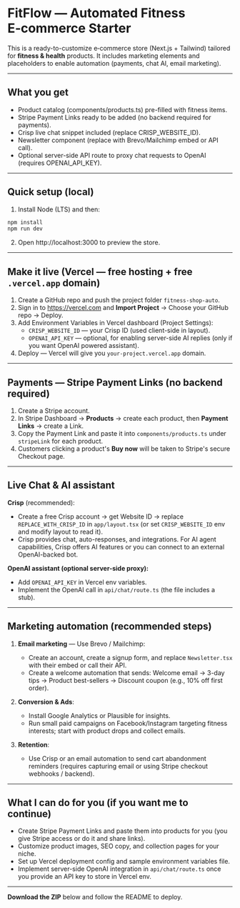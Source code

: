 
# FitFlow — Automated Fitness E‑commerce Starter

This is a ready-to-customize e‑commerce store (Next.js + Tailwind) tailored for **fitness & health** products.
It includes marketing elements and placeholders to enable automation (payments, chat AI, email marketing).

---

## What you get
- Product catalog (components/products.ts) pre-filled with fitness items.
- Stripe Payment Links ready to be added (no backend required for payments).
- Crisp live chat snippet included (replace CRISP_WEBSITE_ID).
- Newsletter component (replace with Brevo/Mailchimp embed or API call).
- Optional server-side API route to proxy chat requests to OpenAI (requires OPENAI_API_KEY).

---

## Quick setup (local)

1. Install Node (LTS) and then:
```bash
npm install
npm run dev
```

2. Open http://localhost:3000 to preview the store.

---

## Make it live (Vercel — free hosting + free `.vercel.app` domain)

1. Create a GitHub repo and push the project folder `fitness-shop-auto`.
2. Sign in to https://vercel.com and **Import Project** → Choose your GitHub repo → Deploy.
3. Add Environment Variables in Vercel dashboard (Project Settings):
   - `CRISP_WEBSITE_ID` — your Crisp ID (used client-side in layout).
   - `OPENAI_API_KEY` — optional, for enabling server-side AI replies (only if you want OpenAI powered assistant).
4. Deploy — Vercel will give you `your-project.vercel.app` domain.

---

## Payments — Stripe Payment Links (no backend required)

1. Create a Stripe account.
2. In Stripe Dashboard → **Products** → create each product, then **Payment Links** → create a Link.
3. Copy the Payment Link and paste it into `components/products.ts` under `stripeLink` for each product.
4. Customers clicking a product's **Buy now** will be taken to Stripe's secure Checkout page.

---

## Live Chat & AI assistant

**Crisp** (recommended):
- Create a free Crisp account → get Website ID → replace `REPLACE_WITH_CRISP_ID` in `app/layout.tsx` (or set `CRISP_WEBSITE_ID` env and modify layout to read it).
- Crisp provides chat, auto-responses, and integrations. For AI agent capabilities, Crisp offers AI features or you can connect to an external OpenAI-backed bot.

**OpenAI assistant (optional server-side proxy):**
- Add `OPENAI_API_KEY` in Vercel env variables.
- Implement the OpenAI call in `api/chat/route.ts` (the file includes a stub).

---

## Marketing automation (recommended steps)

1. **Email marketing** — Use Brevo / Mailchimp:
   - Create an account, create a signup form, and replace `Newsletter.tsx` with their embed or call their API.
   - Create a welcome automation that sends: Welcome email → 3-day tips → Product best-sellers → Discount coupon (e.g., 10% off first order).

2. **Conversion & Ads**:
   - Install Google Analytics or Plausible for insights.
   - Run small paid campaigns on Facebook/Instagram targeting fitness interests; start with product drops and collect emails.

3. **Retention**:
   - Use Crisp or an email automation to send cart abandonment reminders (requires capturing email or using Stripe checkout webhooks / backend).

---

## What I can do for you (if you want me to continue)
- Create Stripe Payment Links and paste them into products for you (you give Stripe access or do it and share links).
- Customize product images, SEO copy, and collection pages for your niche.
- Set up Vercel deployment config and sample environment variables file.
- Implement server-side OpenAI integration in `api/chat/route.ts` once you provide an API key to store in Vercel env.

---

**Download the ZIP** below and follow the README to deploy.

